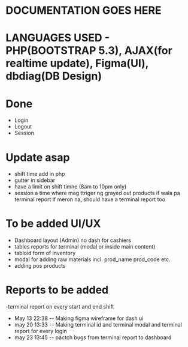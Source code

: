 # DOCUMENTATION GOES HERE 

# LANGUAGES USED - PHP(BOOTSTRAP 5.3), AJAX(for realtime update), Figma(UI), dbdiag(DB Design)

# Done
- Login 
- Logout
- Session

# Update asap
- shift time add in php
- gutter in sidebar
- have a limit on shift timne (8am to 10pm only)
- session a time where mag ttriger ng grayed out products if wala pa terminal report if meron na, should have a terminal report too

# To be added UI/UX
- Dashboard layout (Admin) no dash for cashiers
- tables reports for terminal (modal or inside main content)
- tabloid form of inventory
- modal for adding raw materials incl. prod_name prod_code etc.
- adding pos products

# Reports to be added
-terminal report on every start and end shift

- May 13 22:38 -- Making figma wireframe for dash ui
- may 20 13:33 -- Making terminal id and terminal modal and terminal report for every login
- may 23 13:45 -- pactch bugs from terminal report to dashboard

